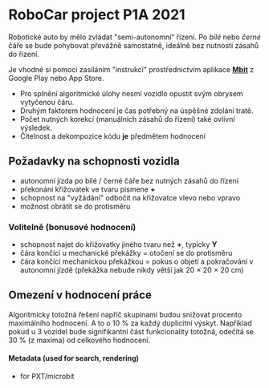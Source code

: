# RoboCar project P1A 2021

Robotické auto by mělo zvládat "semi-autonomní" řízení. Po *bílé* nebo *černé* čáře se bude pohybovat převážně samostatně, ideálně bez nutnosti zásahů do řízení.

Je vhodné si pomoci zasíláním "instrukcí" prostřednictvím aplikace [**Mbit**](https://play.google.com/store/apps/details?id=com.yahboom.mbit&hl=cs&gl=US) z Google Play nebo App Store.

- Pro splnění algoritmické úlohy nesmí vozidlo opustit svým obrysem vytyčenou čáru. 
- Druhým faktorem hodnocení je čas potřebný na úspěšné zdolání tratě. 
- Počet nutných korekcí (manuálních zásahů do řízení) také ovlivní výsledek.
- Čitelnost a dekompozice kódu **je** předmětem hodnocení

## Požadavky na schopnosti vozidla

- autonomní jízda po bílé / černé čáře bez nutných zásahů do řízení
- překonání křižovatek ve tvaru písmene **+**
- schopnost na "vyžádání" odbočit na křižovatce vlevo nebo vpravo
- možnost obrátit se do protisměru

### Volitelně (bonusové hodnocení)

- schopnost najet do křižovatky jiného tvaru než **+**, typicky **Y**
- čára končící u mechanické překážky = otočení se do protisměru
- čára končící mechanickou překážkou = pokus o objetí a pokračování v autonomní jízdě
(překážka nebude nikdy větší jak 20 × 20 × 20 cm)

## Omezení v hodnocení práce
Algoritmicky totožná řešení napříč skupinami budou snižovat procento maximálního hodnocení. A to o 10 % za každý duplicitní výskyt.
Například pokud u 3 vozidel bude signifikantní část funkcionality totožná, odečítá se 30 % (z maxima) od celkového hodnocení.

#### Metadata (used for search, rendering)

* for PXT/microbit
<script src="https://makecode.com/gh-pages-embed.js"></script><script>makeCodeRender("{{ site.makecode.home_url }}", "{{ site.github.owner_name }}/{{ site.github.repository_name }}");</script>
